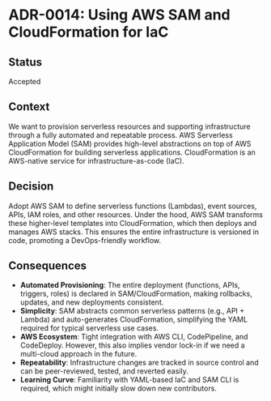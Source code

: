 # ADR-0014: Using AWS SAM and CloudFormation for IaC

## Status
Accepted

## Context
We want to provision serverless resources and supporting infrastructure through a fully automated and repeatable process. AWS Serverless Application Model (SAM) provides high-level abstractions on top of AWS CloudFormation for building serverless applications. CloudFormation is an AWS-native service for infrastructure-as-code (IaC).

## Decision
Adopt AWS SAM to define serverless functions (Lambdas), event sources, APIs, IAM roles, and other resources. Under the hood, AWS SAM transforms these higher-level templates into CloudFormation, which then deploys and manages AWS stacks. This ensures the entire infrastructure is versioned in code, promoting a DevOps-friendly workflow.

## Consequences
- **Automated Provisioning**: The entire deployment (functions, APIs, triggers, roles) is declared in SAM/CloudFormation, making rollbacks, updates, and new deployments consistent.
- **Simplicity**: SAM abstracts common serverless patterns (e.g., API + Lambda) and auto-generates CloudFormation, simplifying the YAML required for typical serverless use cases.
- **AWS Ecosystem**: Tight integration with AWS CLI, CodePipeline, and CodeDeploy. However, this also implies vendor lock-in if we need a multi-cloud approach in the future.
- **Repeatability**: Infrastructure changes are tracked in source control and can be peer-reviewed, tested, and reverted easily.
- **Learning Curve**: Familiarity with YAML-based IaC and SAM CLI is required, which might initially slow down new contributors.
